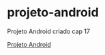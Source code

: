 # projeto-android
Projeto Android criado cap 17

<a href='https://github.com/DiegoPortella/projeto-android'> Projeto Android </a>
